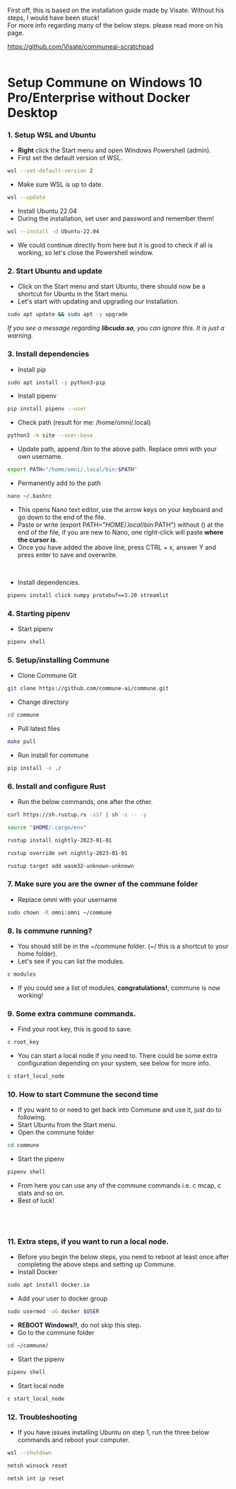 First off, this is based on the installation guide made by Visate. Without his steps, I would have been stuck!<br>
For more info regarding many of the below steps. please read more on his page.

https://github.com/Visate/communeai-scratchpad
<br><br>
# Setup Commune on Windows 10 Pro/Enterprise without Docker Desktop

### 1. Setup WSL and Ubuntu
- **Right** click the Start menu and open Windows Powershell (admin).
- First set the default version of WSL.
```sh
wsl --set-default-version 2
```
- Make sure WSL is up to date.
```sh
wsl --update
```
- Install Ubuntu 22.04
- During the installation, set user and password and remember them!
```sh
wsl --install -d Ubuntu-22.04 
```
- We could continue directly from here but it is good to check if all is working, so let's close the Powershell window.

### 2. Start Ubuntu and update
- Click on the Start menu and start Ubuntu, there should now be a shortcut for Ubuntu in the Start menu.
- Let's start with updating and upgrading our installation.

```sh
sudo apt update && sudo apt -y upgrade
```
*If you see a message regarding **libcuda.so**, you can ignore this. It is just a warning.*

### 3. Install dependencies
- Install pip
```sh
sudo apt install -y python3-pip
```
- Install pipenv
```sh
pip install pipenv --user
```
-  Check path (result for me: /home/omni/.local)
```sh
python3 -m site --user-base
```
- Update path, append /bin to the above path. Replace omni with your own username.
```sh
export PATH="/home/omni/.local/bin:$PATH"
```
-  Permanently add to the path
```sh
nano ~/.bashrc 
```
- This opens Nano text editor, use the arrow keys on your keyboard and go down to the end of the file.
- Paste or write (export PATH="$HOME/.local/bin:$PATH") without () at the end of the file, if you are new to Nano, one right-click will paste **where the cursor is**.
- Once you have added the above line, press CTRL + x, answer Y and press enter to save and overwrite.

<br/>

- Install dependencies.
```sh
pipenv install click numpy protobuf==3.20 streamlit
```

### 4. Starting pipenv
- Start pipenv
```sh
pipenv shell
```

### 5. Setup/installing Commune
- Clone Commune Git
```sh
git clone https://github.com/commune-ai/commune.git
```
- Change directory
```sh
cd commune
```
- Pull latest files
```sh
make pull
```
- Run install for commune
```sh
pip install -e ./
```

### 6. Install and configure Rust
- Run the below commands, one after the other.
```sh
curl https://sh.rustup.rs -sSf | sh -s -- -y
```
```sh
source "$HOME/.cargo/env"
```
```sh
rustup install nightly-2023-01-01
```
```sh
rustup override set nightly-2023-01-01
```
```sh
rustup target add wasm32-unknown-unknown
```

### 7. Make sure you are the owner of the commune folder
- Replace omni with your username
```sh
sudo chown -R omni:omni ~/commune
```

### 8. Is commune running?
- You should still be in the \~/commune folder. (\~/ this is a shortcut to your home folder).
- Let's see if you can list the modules.
```sh
c modules
```
- If you could see a list of modules, **congratulations!**, commune is now working!

### 9. Some extra commune commands.
- Find your root key, this is good to save.
```sh
c root_key
```
- You can start a local node if you need to. There could be some extra configuration depending on your system, see below for more info.
```sh
c start_local_node
```

### 10. How to start Commune the second time
- If you want to or need to get back into Commune and use it, just do to following.
- Start Ubuntu from the Start menu.
- Open the commune folder
```sh
cd commune
```
- Start the pipenv
```sh
pipenv shell
```
- From here you can use any of the commune commands i.e. c mcap, c stats and so on.
- Best of luck!
<br><br><br><br>

### 11. Extra steps, if you want to run a local node.
- Before you begin the below steps, you need to reboot at least once after completing the above steps and setting up Commune.
- Install Docker
```sh
sudo apt install docker.io
```
- Add your user to docker group
```sh
sudo usermod -aG docker $USER
```
- **REBOOT Windows!!**, do not skip this step.
- Go to the commune folder
```sh
cd ~/commune/
```
- Start the pipenv
```sh
pipenv shell
```
- Start local node
```sh
c start_local_node
```

### 12. Troubleshooting
- If you have issues installing Ubuntu on step 1, run the three below commands and reboot your computer.
```sh
wsl --shutdown
```
```sh
netsh winsock reset
```
```sh
netsh int ip reset
```



